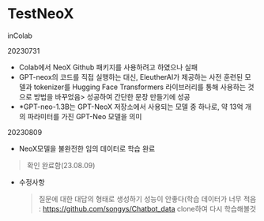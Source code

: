 # TestNeoX
inColab


20230731
- Colab에서 NeoX Github 패키지를 사용하려고 하였으나 실패
- GPT-neox의 코드를 직접 실행하는 대신, EleutherAI가 제공하는 사전 훈련된 모델과 tokenizer를 Hugging Face Transformers 라이브러리를 통해 사용하는 것으로 방법을 바꾸었음> 성공하여 간단한 문장 만들기에 성공
- *GPT-neo-1.3B는 GPT-NeoX 저장소에서 사용되는 모델 중 하나로, 약 13억 개의 파라미터를 가진 GPT-Neo 모델을 의미

20230809
- NeoX모델을 불완전한 임의 데이터로 학습 완료
> 확인 완료함(23.08.09)
- 수정사항
  > 질문에 대한 대답의 형태로 생성하기
  > 성능이 안좋다(학습 데이터가 너무 적음 : https://github.com/songys/Chatbot_data clone하여 다시 학습해볼것
